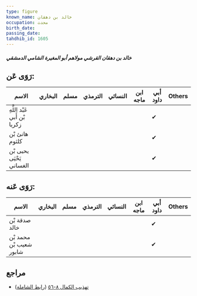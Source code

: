```yaml
---
type: figure
known_name: خالد بن دهقان
occupation: محدث
birth_date:
passing_date:
tahdhib_id: 1605
---
```

##### خالد بن دهقان القرشي مولاهم أبو المغيرة الشامي الدمشقي

## رَوَى عَن:
| الاسم                        | البخاري | مسلم | الترمذي | النسائي | ابن ماجه | أبي داود | Others |
| ---------------------------- | ------- | ---- | ------- | ------- | -------- | -------- | ------ |
| عَبْد اللَّهِ بْن أَبي زكريا |         |      |         |         |          | ✔        |        |
| هانئ بْن كلثوم               |         |      |         |         |          | ✔        |        |
| يحيى بْن يَحْيَى الغساني     |         |      |         |         |          | ✔        |        |
## رَوَى عَنه:
| الاسم                   | البخاري | مسلم | الترمذي | النسائي | ابن ماجه | أبي داود | Others |
| ----------------------- | ------- | ---- | ------- | ------- | -------- | -------- | ------ |
| صدقة بْن خالد           |         |      |         |         |          | ✔        |        |
| محمد بْن شعيب بْن شابور |         |      |         |         |          | ✔        |        |
## مراجع
- [تهذيب الكمال ٨-٥٦](obsidian://open?vault=Tahdhib-al-Kamal&file=Figures/١٦٠٥-خالد%20بن%20دهقان%20القرشي%20مولاهم%20أبو%20المغيرة%20الشامي%20الدمشقي) ([رابط الشاملة](https://shamela.ws/book/3722/3767))